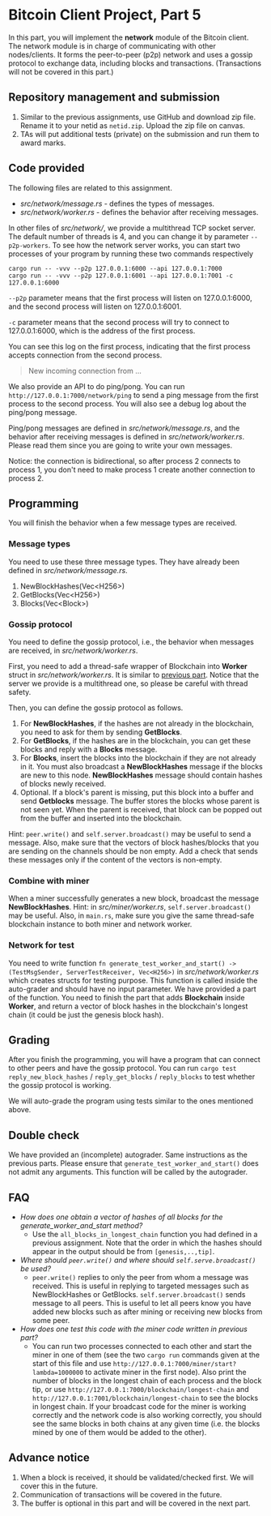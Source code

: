 # Bitcoin Client Project, Part 5

In this part, you will implement the **network** module of the Bitcoin client. The network module is in charge of communicating with other nodes/clients. It forms the peer-to-peer (p2p) network and uses a gossip protocol to exchange data, including blocks and transactions. (Transactions will not be covered in this part.)

## Repository management and submission

1. Similar to the previous assignments, use GitHub and download zip file. Rename it to your netid as `netid.zip`. Upload the zip file on canvas.
2. TAs will put additional tests (private) on the submission and run them to award marks.

## Code provided
The following files are related to this assignment.
- *src/network/message.rs* - defines the types of messages.
- *src/network/worker.rs* - defines the behavior after receiving messages.

In other files of *src/network/*, we provide a multithread TCP socket server. The default number of threads is 4, and you can change it by parameter `--p2p-workers`. To see how the network server works, you can start two processes of your program by running these two commands respectively
```
cargo run -- -vvv --p2p 127.0.0.1:6000 --api 127.0.0.1:7000
cargo run -- -vvv --p2p 127.0.0.1:6001 --api 127.0.0.1:7001 -c 127.0.0.1:6000
```

`--p2p` parameter means that the first process will listen on 127.0.0.1:6000, and the second process will listen on 127.0.0.1:6001.

`-c` parameter means that the second process will try to connect to 127.0.0.1:6000, which is the address of the first process.

You can see this log on the first process, indicating that the first process accepts connection from the second process.
> New incoming connection from ...

We also provide an API to do ping/pong. You can run
`http://127.0.0.1:7000/network/ping` to send a ping message from the first process to the second process. You will also see a debug log about the ping/pong message.

Ping/pong messages are defined in *src/network/message.rs*, and the behavior after receiving messages is defined in *src/network/worker.rs*. Please read them since you are going to write your own messages.

Notice: the connection is bidirectional, so after process 2 connects to process 1, you don't need to make process 1 create another connection to process 2.

## Programming

You will finish the behavior when a few message types are received.

### Message types

You need to use these three message types. They have already been defined in *src/network/message.rs*.

1. NewBlockHashes(Vec\<H256\>)
2. GetBlocks(Vec\<H256\>)
3. Blocks(Vec\<Block\>)

### Gossip protocol

You need to define the gossip protocol, i.e., the behavior when messages are received, in *src/network/worker.rs*.

First, you need to add a thread-safe wrapper of Blockchain into **Worker** struct in *src/network/worker.rs*. It is similar to [previous part](../Project4). Notice that the server we provide is a multithread one, so please be careful with thread safety.

Then, you can define the gossip protocol as follows.
1. For **NewBlockHashes**, if the hashes are not already in the blockchain, you need to ask for them by sending **GetBlocks**.
2. For **GetBlocks**, if the hashes are in the blockchain, you can get these blocks and reply with a **Blocks** message.
3. For **Blocks**, insert the blocks into the blockchain if they are not already in it. You must also broadcast a **NewBlockHashes** message if the blocks are new to this node. **NewBlockHashes** message should contain hashes of blocks newly received.
4. Optional. If a block's parent is missing, put this block into a buffer and send **Getblocks** message. The buffer stores the blocks whose parent is not seen yet. When the parent is received, that block can be popped out from the buffer and inserted into the blockchain.

Hint: `peer.write()` and `self.server.broadcast()` may be useful to send a message. Also, make sure that the vectors of block hashes/blocks that you are sending on the channels should be non empty. Add a check that sends these messages only if the content of the vectors is non-empty.

### Combine with miner

When a miner successfully generates a new block, broadcast the message **NewBlockHashes**. Hint: in _src/miner/worker.rs_, `self.server.broadcast()` may be useful. Also, in `main.rs`, make sure you give the same thread-safe blockchain instance to both miner and network worker.

### Network for test
You need to write function `fn generate_test_worker_and_start() -> (TestMsgSender, ServerTestReceiver, Vec<H256>)` in *src/network/worker.rs* which creates structs for testing purpose. This function is called inside the auto-grader and should have no input parameter. We have provided a part of the function. You need to finish the part that adds **Blockchain** inside **Worker**, and return a vector of block hashes in the blockchain's longest chain (it could be just the genesis block hash).

## Grading

After you finish the programming, you will have a program that can connect to other peers and have the gossip protocol. You can run `cargo test reply_new_block_hashes` / `reply_get_blocks` / `reply_blocks` to test whether the gossip protocol is working.

We will auto-grade the program using tests similar to the ones mentioned above.

## Double check
We have provided an (incomplete) autograder. Same instructions as the previous parts.
Please ensure that `generate_test_worker_and_start()` does not admit any arguments. This function will be called by the autograder.

## FAQ
- *How does one obtain a vector of hashes of all blocks for the generate_worker_and_start method?* 
     - Use the `all_blocks_in_longest_chain` function you had defined in a previous assignment. Note that the order in which the hashes should appear in the output should be from `[genesis,..,tip]`.
- *Where should `peer.write()`  and where should `self.serve.broadcast()` be used?* 
     - `peer.write()` replies to only the peer from whom a message was received. This is useful in replying to targeted messages such as NewBlockHashes or GetBlocks. `self.server.broadcast()` sends message to all peers. This is useful to let all peers know you have added new blocks such as after mining or receiving new blocks from some peer.
- *How does one test this code with the miner code written in previous part?* 
     - You can run two processes connected to each other and start the miner in one of them (see the two `cargo run` commands given at the start of this file and use `http://127.0.0.1:7000/miner/start?lambda=1000000` to activate miner in the first node). Also print the number of blocks in the longest chain of each process and the block tip, or use `http://127.0.0.1:7000/blockchain/longest-chain` and `http://127.0.0.1:7001/blockchain/longest-chain` to see the blocks in longest chain. If your broadcast code for the miner is working correctly and the network code is also working correctly, you should see the same blocks in both chains at any given time (i.e. the blocks mined by one of them would be added to the other).
<!-- - *How should one structure the code for handling orphan blocks?* 
    - A simple way to do this is to initialize a orphan buffer HashMap before the `loop` starts in the worker. Instead of having a map from `hash` to `block`, it might be better to have a map from `parent hash` to `block`. In the `match` statement for `Message::Blocks`, check if the new processed block is a parent to any block in the orphan buffer. If that is the case, remove the block from the orphan buffer and process the block. This step should be done iteratively. I.e., once an orphan block is inserted, check if the orphan buffer has any of its children, and so on. -->

## Advance notice
1. When a block is received, it should be validated/checked first. We will cover this in the future.
2. Communication of transactions will be covered in the future.
3. The buffer is optional in this part and will be covered in the next part.
